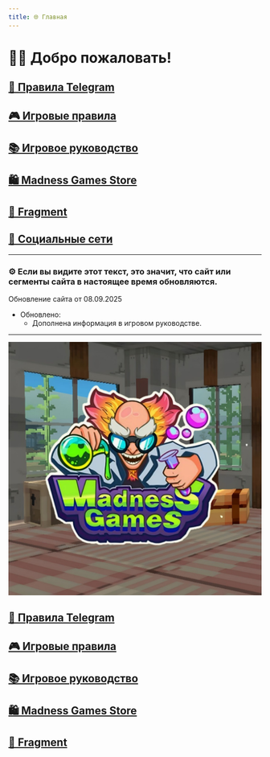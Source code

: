 ```yaml
---
title: 🌐 Главная
---
```


# 👋🏻 Добро пожаловать!

## [📜 Правила Telegram](./TGRules.md)
## [🎮 Игровые правила](./GameRules.md)
## [📚 Игровое руководство](./GameGuide.md)

## [🛍️ Madness Games Store](./MGSMain.md)
## [💎 Fragment](./Fragment.md)

## [🔗 Социальные сети](./links.md)

- - - - -

### ⚙️ Если вы видите этот текст, это значит, что сайт или сегменты сайта в настоящее время обновляются.

Обновление сайта от 08.09.2025

 - Обновлено:
   - Дополнена информация в игровом руководстве.

- - - - -

![MGSlogo](https://github.com/GamzeeChert/gamzeechert.github.io/blob/main/_madnessgamesstore%2F_pictures%2FMGSlogo.jpg?raw=true)

## <a href="./TGRules.md" class="button-link">📜 Правила Telegram</a>
## <a href="./GameRules.md" class="button-link">🎮 Игровые правила</a>
## <a href="./GameGuide.md" class="button-link">📚 Игровое руководство</a>
## <a href="./MGSMain.md" class="button-link">🛍️ Madness Games Store</a>
## <a href="./Fragment.md" class="button-link">💎 Fragment</a>
